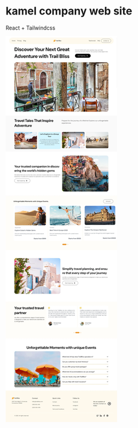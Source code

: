 # kamel company web site
<p style="text-align="center"">React + Tailwindcss</p>
<img src="https://github.com/abolfazltalebi/trialBiss.com/blob/main/src/assets/screen-shot.webp" alt="screen" style="border-radius="30px !important"/>
